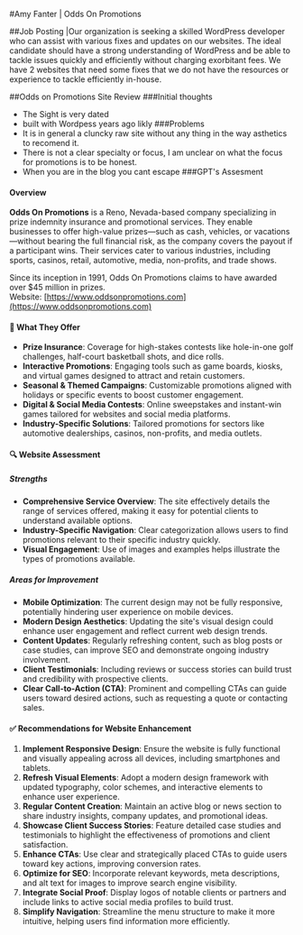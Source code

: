 #Amy Fanter | Odds On Promotions

##Job Posting
|Our organization is seeking a skilled WordPress developer who can assist with various fixes and updates on our websites. The ideal candidate should have a strong understanding of WordPress and be able to tackle issues quickly and efficiently without charging exorbitant fees. We have 2 websites that need some fixes that we do not have the resources or experience to tackle efficiently in-house.

##Odds on Promotions Site Review
###Initial thoughts
- The Sight is very dated
- built with Wordpess years ago likly
###Problems
- It is in general a cluncky raw site without any thing in the way asthetics to recomend it.
- There is not a clear specialty or focus, I am unclear on what the focus for promotions is to be honest.
- When you are in the blog you cant escape
###GPT's Assesment
#### Overview

**Odds On Promotions** is a Reno, Nevada-based company specializing in prize indemnity insurance and promotional services. They enable businesses to offer high-value prizes—such as cash, vehicles, or vacations—without bearing the full financial risk, as the company covers the payout if a participant wins. Their services cater to various industries, including sports, casinos, retail, automotive, media, non-profits, and trade shows.

Since its inception in 1991, Odds On Promotions claims to have awarded over $45 million in prizes.  
Website: [https://www.oddsonpromotions.com](https://www.oddsonpromotions.com)

#### 🧩 What They Offer

- **Prize Insurance**: Coverage for high-stakes contests like hole-in-one golf challenges, half-court basketball shots, and dice rolls.
- **Interactive Promotions**: Engaging tools such as game boards, kiosks, and virtual games designed to attract and retain customers.
- **Seasonal & Themed Campaigns**: Customizable promotions aligned with holidays or specific events to boost customer engagement.
- **Digital & Social Media Contests**: Online sweepstakes and instant-win games tailored for websites and social media platforms.
- **Industry-Specific Solutions**: Tailored promotions for sectors like automotive dealerships, casinos, non-profits, and media outlets.

#### 🔍 Website Assessment

##### Strengths

- **Comprehensive Service Overview**: The site effectively details the range of services offered, making it easy for potential clients to understand available options.
- **Industry-Specific Navigation**: Clear categorization allows users to find promotions relevant to their specific industry quickly.
- **Visual Engagement**: Use of images and examples helps illustrate the types of promotions available.

##### Areas for Improvement

- **Mobile Optimization**: The current design may not be fully responsive, potentially hindering user experience on mobile devices.
- **Modern Design Aesthetics**: Updating the site's visual design could enhance user engagement and reflect current web design trends.
- **Content Updates**: Regularly refreshing content, such as blog posts or case studies, can improve SEO and demonstrate ongoing industry involvement.
- **Client Testimonials**: Including reviews or success stories can build trust and credibility with prospective clients.
- **Clear Call-to-Action (CTA)**: Prominent and compelling CTAs can guide users toward desired actions, such as requesting a quote or contacting sales.

#### ✅ Recommendations for Website Enhancement

1. **Implement Responsive Design**: Ensure the website is fully functional and visually appealing across all devices, including smartphones and tablets.
2. **Refresh Visual Elements**: Adopt a modern design framework with updated typography, color schemes, and interactive elements to enhance user experience.
3. **Regular Content Creation**: Maintain an active blog or news section to share industry insights, company updates, and promotional ideas.
4. **Showcase Client Success Stories**: Feature detailed case studies and testimonials to highlight the effectiveness of promotions and client satisfaction.
5. **Enhance CTAs**: Use clear and strategically placed CTAs to guide users toward key actions, improving conversion rates.
6. **Optimize for SEO**: Incorporate relevant keywords, meta descriptions, and alt text for images to improve search engine visibility.
7. **Integrate Social Proof**: Display logos of notable clients or partners and include links to active social media profiles to build trust.
8. **Simplify Navigation**: Streamline the menu structure to make it more intuitive, helping users find information more efficiently.
